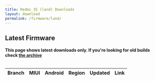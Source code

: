 ```yaml
---
title: Redmi 3S (land) Downloads
layout: download
permalink: /firmware/land/
---
```


## Latest Firmware
#### This page shows latest downloads only. If you're looking for old builds check [the archive](/archive/firmware/land/)


<div style="overflow-x:auto;">
<table id="firmware" class="compact row-border" style="width:100%">
    <thead>
        <tr>
            <th>Branch</th>
            <th>MIUI</th>
            <th>Android</th>
            <th>Region</th>
            <th>Updated</th>
            <th>Link</th>
        </tr>
    </thead>
    <script>loadFirmwareDownloads('land', 'latest')</script>
</table>
</div>

